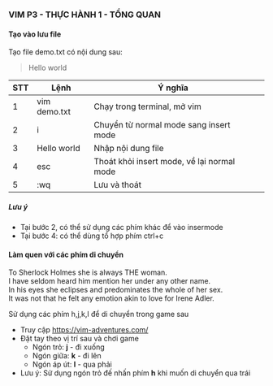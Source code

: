 ### VIM P3 - THỰC HÀNH 1 - TỔNG QUAN

#### Tạo vào lưu file
Tạo file demo.txt có nội dung sau:
> Hello world

| STT | Lệnh         | Ý nghĩa                                    |     |
| --- | ------------ | ------------------------------------------ | --- |
| 1   | vim demo.txt | Chạy trong terminal, mở vim                |
| 2   | i            | Chuyển từ normal mode sang  insert mode    |
| 3   | Hello world  | Nhập nội dung file                         |
| 4   | esc          | Thoát khỏi insert mode, về lại normal mode |
| 5   | :wq          | Lưu và thoát                               |

##### Lưu ý
* Tại bước 2, có thể sử dụng các phím khác để vào insermode
* Tại bước 4: có thể dùng tổ hợp phím ctrl+c
  
#### Làm quen với các phím di chuyển

To Sherlock Holmes she is always THE woman. <br> I have seldom heard him mention her under any other name.<br> In his eyes she eclipses and predominates the whole of her sex.<br> It was not that he felt any emotion akin to love for Irene Adler.<br>

Sử dụng các phím h,j,k,l để di chuyển trong game sau
* Truy cập https://vim-adventures.com/
* Đặt tay theo vị trí sau và chơi game
    * Ngón trỏ: **j** - đi xuống
    * Ngón giữa: **k** - đi lên
    * Ngón áp út: **l** - qua phải
* Lưu ý: Sử dụng ngón trỏ đế nhấn phím **h** khi muốn di chuyển qua trái


